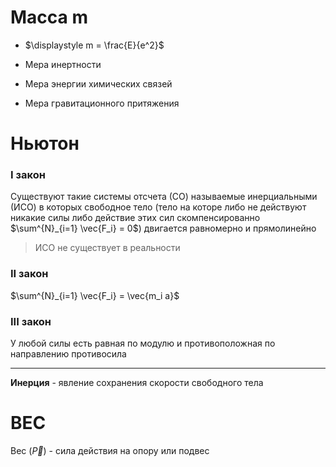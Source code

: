 # Масса m

- $\displaystyle m = \frac{E}{e^2}$

- Мера инертности

- Мера энергии химических связей

- Мера гравитационного притяжения


# Ньютон

### I закон

Существуют такие системы отсчета (СО) называемые инерциальными (ИСО) в которых свободное тело (тело на которе либо не действуют никакие силы либо действие этих сил скомпенсированно $\sum^{N}_{i=1} \vec{F_i} = 0$) двигается равномерно и прямолинейно

> ИСО не существует в реальности

### II закон

$\sum^{N}_{i=1} \vec{F_i} = \vec{m_i a}$

### III закон

У любой силы есть равная по модулю и противоположная по направлению противосила


---
**Инерция** - явление сохранения скорости свободного тела

# ВЕС

Вес ($\vec{P}$) - сила действия на опору или подвес
